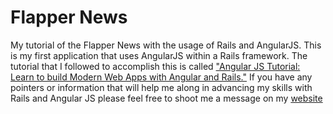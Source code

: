 <h1>Flapper News</h1>

<p>My tutorial of the Flapper News with the usage of Rails and AngularJS.  This is my first application that uses AngularJS within a Rails framework.  The tutorial that I followed to accomplish this is called <a href="https://thinkster.io/angular-rails#introduction">"Angular JS Tutorial: Learn to build Modern Web Apps with Angular and Rails."</a>  If you have any pointers or information that will help me along in advancing my skills with Rails and Angular JS please feel free to shoot me a message on my <a href="www.zurihunter.com">website</p>